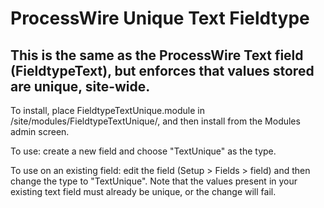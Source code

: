 # ProcessWire Unique Text Fieldtype

## This is the same as the ProcessWire Text field (FieldtypeText), but enforces that values stored are unique, site-wide.

To install, place FieldtypeTextUnique.module in /site/modules/FieldtypeTextUnique/, and then install from the Modules admin screen.

To use: create a new field and choose "TextUnique" as the type. 

To use on an existing field: edit the field (Setup > Fields > field) and then change the type to "TextUnique".
Note that the values present in your existing text field must already be unique, or the change will fail. 

